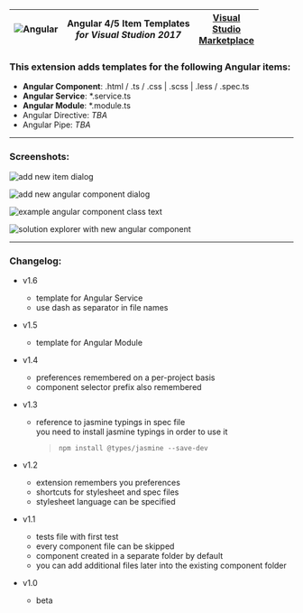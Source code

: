 ![Angular](https://xpasza.gallerycdn.vsassets.io/extensions/xpasza/angular4itemtemplates/1.5/1500990609347/Microsoft.VisualStudio.Services.Icons.Default) | Angular 4/5 Item Templates<br/>*for Visual Studion 2017* | [Visual<br/>Studio<br/>Marketplace](https://marketplace.visualstudio.com/items?itemName=xpasza.Angular4ItemTemplates)
---|---|---
### This extension adds templates for the following Angular items:
 - **Angular Component**: .html / .ts / .css | .scss | .less / .spec.ts
 - **Angular Service**: *.service.ts
 - **Angular Module**: *.module.ts
 - Angular Directive: *TBA*
 - Angular Pipe: *TBA*

---

### Screenshots:
![add new item dialog](https://xpasza.gallerycdn.vsassets.io/extensions/xpasza/angular4itemtemplates/1.5/1500990609347/272394/1/add-new-item-v1.2.png)

![add new angular component dialog](https://xpasza.gallerycdn.vsassets.io/extensions/xpasza/angular4itemtemplates/1.5/1500990609347/272393/1/angular-component-wizard-v1.2.png)

![example angular component class text](https://xpasza.gallerycdn.vsassets.io/extensions/xpasza/angular4itemtemplates/1.5/1500990609347/272320/1/angular-component-class.png)

![solution explorer with new angular component](https://xpasza.gallerycdn.vsassets.io/extensions/xpasza/angular4itemtemplates/1.5/1500990609347/272356/1/angular-component-files-v1.1.png)

---

### Changelog:
- v1.6
   - template for Angular Service
   - use dash as separator in file names

- v1.5
   - template for Angular Module

- v1.4
   - preferences remembered on a per-project basis
   - component selector prefix also remembered

- v1.3
   - reference to jasmine typings in spec file<br/>
     you need to install jasmine typings in order to use it
     > `npm install @types/jasmine --save-dev`

- v1.2
   - extension remembers you preferences
   - shortcuts for stylesheet and spec files
   - stylesheet language can be specified

- v1.1
   - tests file with first test
   - every component file can be skipped
   - component created in a separate folder by default
   - you can add additional files later into the existing component folder

- v1.0
   - beta